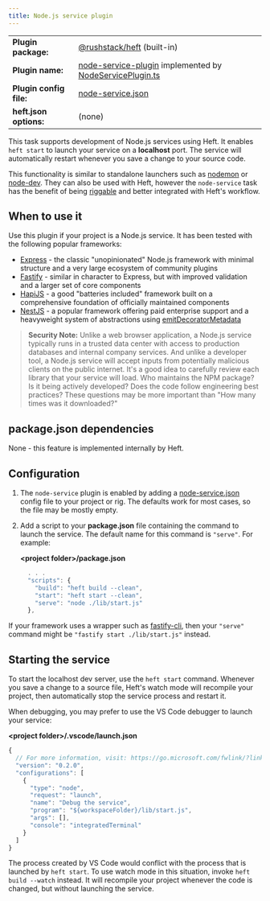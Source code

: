 ```yaml
---
title: Node.js service plugin
---
```


<!-- prettier-ignore-start -->
|     |     |
| --- | --- |
| **Plugin package:** | [@rushstack/heft](https://github.com/microsoft/rushstack/tree/main/apps/heft) (built-in) |
| **Plugin name:** | [node-service-plugin](https://github.com/microsoft/rushstack/blob/main/apps/heft/heft-plugin.json) implemented by [NodeServicePlugin.ts](https://github.com/microsoft/rushstack/blob/main/apps/heft/src/plugins/NodeServicePlugin.ts) |
| **Plugin config file:** | [node-service.json](../configs/node-service_json.md) |
| **heft.json options:** | (none) |
<!-- prettier-ignore-end -->

This task supports development of Node.js services using Heft. It enables `heft start` to launch your service on a **localhost** port. The service will automatically restart whenever you save a change to your source code.

This functionality is similar to standalone launchers such as [nodemon](https://nodemon.io/) or [node-dev](https://www.npmjs.com/package/node-dev). They can also be used with Heft, however the `node-service` task has the benefit of being [riggable](../intro/rig_packages.md) and better integrated with Heft's workflow.

## When to use it

Use this plugin if your project is a Node.js service. It has been tested with the following popular frameworks:

- [Express](http://expressjs.com/) - the classic "unopinionated" Node.js framework with minimal structure and a very large ecosystem of community plugins
- [Fastify](https://www.fastify.io/) - similar in character to Express, but with improved validation and a larger set of core components
- [HapiJS](https://hapi.dev/) - a good "batteries included" framework built on a comprehensive foundation of officially maintained components
- [NestJS](https://nestjs.com/) - a popular framework offering paid enterprise support and a heavyweight system of abstractions using [emitDecoratorMetadata](https://www.typescriptlang.org/tsconfig#emitDecoratorMetadata)

> **Security Note:** Unlike a web browser application, a Node.js service typically runs in a trusted data center
> with access to production databases and internal company services. And unlike a developer tool, a Node.js service
> will accept inputs from potentially malicious clients on the public internet. It's a good idea to carefully review
> each library that your service will load. Who maintains the NPM package? Is it being actively developed? Does
> the code follow engineering best practices? These questions may be more important than "How many times was
> it downloaded?"

## package.json dependencies

None - this feature is implemented internally by Heft.

## Configuration

1. The `node-service` plugin is enabled by adding a
   [node-service.json](../configs/node-service_json.md) config file
   to your project or rig. The defaults work for most cases, so the file may be mostly empty.

2. Add a script to your **package.json** file containing the command to launch the service. The default name
   for this command is `"serve"`. For example:

   **&lt;project folder&gt;/package.json**

   ```js
     . . .
     "scripts": {
       "build": "heft build --clean",
       "start": "heft start --clean",
       "serve": "node ./lib/start.js"
     },
   ```

If your framework uses a wrapper such as [fastify-cli](https://github.com/fastify/fastify-cli), then
your `"serve"` command might be `"fastify start ./lib/start.js"` instead.

## Starting the service

To start the localhost dev server, use the `heft start` command. Whenever you save a change to a source file, Heft's watch mode will recompile your project, then automatically stop the service process and restart it.

When debugging, you may prefer to use the VS Code debugger to launch your service:

**&lt;project folder&gt;/.vscode/launch.json**

```js
{
  // For more information, visit: https://go.microsoft.com/fwlink/?linkid=830387
  "version": "0.2.0",
  "configurations": [
    {
      "type": "node",
      "request": "launch",
      "name": "Debug the service",
      "program": "${workspaceFolder}/lib/start.js",
      "args": [],
      "console": "integratedTerminal"
    }
  ]
}
```

The process created by VS Code would conflict with the process that is launched by `heft start`. To use watch mode in this situation, invoke `heft build --watch` instead. It will recompile your project whenever the code is changed, but without launching the service.
